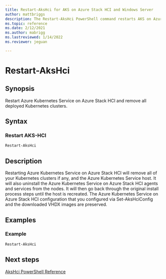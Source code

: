 ```yaml
---
title: Restart-AksHci for AKS on Azure Stack HCI and Windows Server
author: mattbriggs
description: The Restart-AksHci PowerShell command restarts AKS on Azure Stack HCI and Windows Server and removes all deployed Kubernetes clusters.
ms.topic: reference
ms.date: 2/12/2021
ms.author: mabrigg 
ms.lastreviewed: 1/14/2022
ms.reviewer: jeguan

---
```


# Restart-AksHci

## Synopsis
Restart Azure Kubernetes Service on Azure Stack HCI and remove all deployed Kubernetes clusters.

## Syntax

### Restart AKS-HCI
```powershell
Restart-AksHci
```

## Description
Restarting Azure Kubernetes Service on Azure Stack HCI will remove all of your Kubernetes clusters if any, and the Azure Kubernetes Service host. It will also uninstall the Azure Kubernetes Service on Azure Stack HCI agents and services from the nodes. It will then go back through the original install process steps until the host is recreated. The Azure Kubernetes Service on Azure Stack HCI configuration that you configured via Set-AksHciConfig and the downloaded VHDX images are preserved.

## Examples

### Example
```powershell
Restart-AksHci
```

## Next steps

[AksHci PowerShell Reference](index.md)